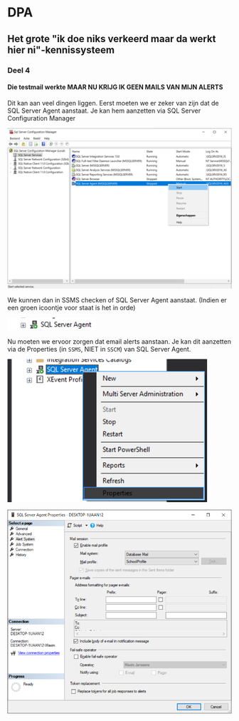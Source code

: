 # DPA
## Het grote "ik doe niks verkeerd maar da werkt hier ni"-kennissysteem
### Deel 4
#### Die testmail werkte MAAR NU KRIJG IK GEEN MAILS VAN MIJN ALERTS
Dit kan aan veel dingen liggen. Eerst moeten we er zeker van zijn dat de SQL Server Agent aanstaat. Je kan hem aanzetten via SQL Server Configuration Manager

![startagent](afbeeldingen/startagent.png)

We kunnen dan in SSMS checken of SQL Server Agent aanstaat. (Indien er een groen icoontje voor staat is het in orde)

![agentaan](afbeeldingen/agentaan.png)

Nu moeten we ervoor zorgen dat email alerts aanstaan. Je kan dit aanzetten via de Properties (in `SSMS`, NIET in `SSCM`) van SQL Server Agent.

![agentprops](afbeeldingen/agentprops.png)

![ssap](afbeeldingen/ssap.png)

